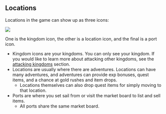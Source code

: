 ## Locations

Locations in the game can show up as three icons:

<div class="gallery mb-4">
    <a href="/storage/info/locations/images/map.png" class="glightbox">
        <img src="/storage/info/locations/images/map.png" class="img-fluid" />
    </a>
</div>

One is the kingdom icon, the other is a location icon, and the final is a port icon.

- Kingdom icons are your kingdoms. You can only see your kingdom. If you would like to learn more about attacking other kingdoms, see the [attacking kingdoms](/information/attacking-kingdoms) section.
- Locations are usually where there are adventures. Locations can have many adventures, and adventures can provide exp bonuses, quest items, and a chance at gold rushes and item drops. 
  - Locations themselves can also drop quest items for simply moving to that location.
- Ports are where you set sail from or visit the market board to list and sell items. 
  - All ports share the same market board.


